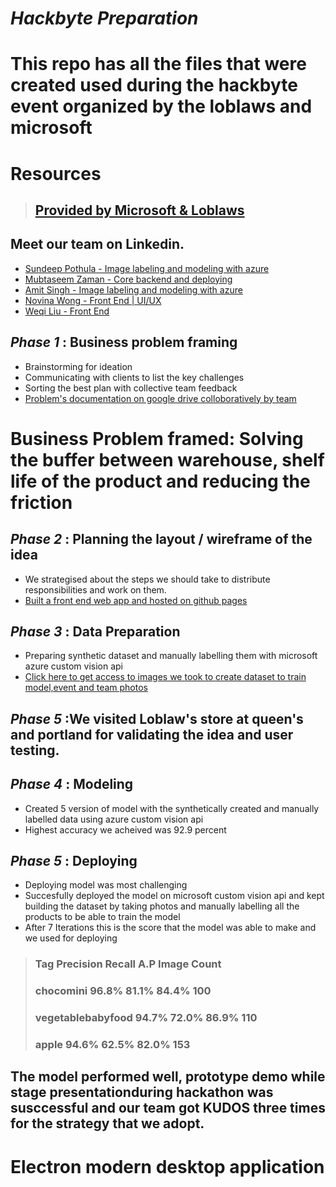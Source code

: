 # _Hackbyte Preparation_

# This repo has all the files that were created used during the hackbyte event organized by the loblaws and microsoft
# **Resources** 
> ## [Provided by Microsoft & Loblaws](https://github.com/amitbhsingh/hackbyte/tree/master/HBinstructions)
> ## 
## Meet our team on Linkedin.
* [Sundeep Pothula - Image labeling and modeling with azure](https://www.linkedin.com/in/sundeeppothula/)
* [Mubtaseem Zaman - Core backend and deploying](https://www.linkedin.com/in/mubtaseemz/?originalSubdomain=ca)
* [Amit Singh - Image labeling and modeling with azure](https://www.linkedin.com/in/mubtaseemz/?originalSubdomain=ca)
* [Novina Wong - Front End | UI/UX](https://www.linkedin.com/in/novinawong/)
* [Weqi Liu - Front End](https://www.linkedin.com/in/sundeeppothula/)
## _Phase 1_ : Business problem framing
* Brainstorming for ideation
* Communicating with clients to list the key challenges
* Sorting the best plan with collective team feedback
* [Problem's documentation on google drive colloboratively by team](https://docs.google.com/document/d/1oO5qgP7A-9FBh9zGr0-IfWLH5IveH4zZ1WJUxow8O0M/edit) 


#  Business Problem framed: Solving the buffer between warehouse, shelf life of the product and reducing the friction
## _Phase 2_ : Planning the layout / wireframe of the idea 
* We strategised about the steps we should take to distribute responsibilities and work on them.
* [Built a front end web app and hosted on github pages](https://novinaw.github.io/user-list.html)
 
## _Phase 3_ : Data Preparation
* Preparing synthetic dataset and manually labelling them with microsoft azure custom vision api 
* [Click here to get access to images we took to create dataset to train model,event and team photos](https://drive.google.com/drive/folders/1m75WL8UZR0es2vJ1p69KnRd45iM6l1m9?usp=sharing)
## _Phase 5_ :We visited Loblaw's store at queen's and portland for validating the idea and user testing. 
## _Phase 4_ : Modeling
* Created 5 version of model with the synthetically created and manually labelled data using azure custom vision api
* Highest accuracy we acheived was 92.9 percent 
## _Phase 5_ : Deploying
* Deploying model was most challenging
* Succesfully deployed the model on microsoft custom vision api and kept building the dataset by taking photos and manually labelling all the products to be able to train the model
* After 7 Iterations this is the score that the model was able to make and we used for deploying
> ### Tag			Precision	Recall	 A.P		Image Count
> ### chocomini		96.8%	  	81.1%	 84.4%	  	100
> ### vegetablebabyfood	94.7%		72.0%	 86.9%		110
> ### apple		94.6%		62.5%	 82.0%		153

## The model performed well, prototype demo while stage presentationduring hackathon was susccessful and our team got KUDOS three times for the strategy that we adopt. 







# Electron modern desktop application
